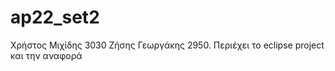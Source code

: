 # ap22_set2 
Χρήστος Μιχίδης 3030 Ζήσης Γεωργάκης 2950.
Περιέχει το eclipse project και την αναφορά 
